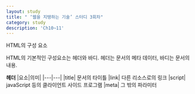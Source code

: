 ```yaml
---
layout: study
title: " ‘웹을 지탱하는 기술’ 스터디 3회차"
category: study
description: 'Ch10~11'
---
```


HTML의 구성 요소

HTML의 기본적인 구성요소는 헤더와 바디. 헤더는 문서의 메타 데이터, 바디는 문서의 내용.

**헤더**
|요소|의미|
|---|---|
|title| 문서의 타이틀
|link| 다른 리소스로의 링크
|script| javaScript 등의 클라이언트 사이드 프로그램
|meta| 그 밖의 파라미터


